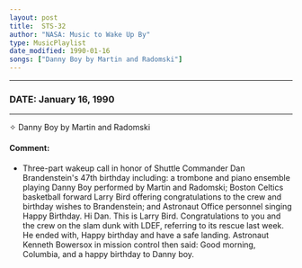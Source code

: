 ```yaml
---
layout: post
title:  STS-32
author: "NASA: Music to Wake Up By"
type: MusicPlaylist
date_modified: 1990-01-16
songs: ["Danny Boy by Martin and Radomski"]
---
```


----
### DATE: January 16, 1990
----
✧ Danny Boy by Martin and Radomski

#### Comment:
* Three-part wakeup call in honor of Shuttle Commander Dan Brandenstein's 47th birthday including: a trombone and piano ensemble playing Danny Boy performed by   Martin and Radomski; Boston Celtics basketball forward Larry Bird offering congratulations to the crew and birthday wishes to Brandenstein; and Astronaut Office  personnel singing Happy Birthday. Hi Dan. This is Larry Bird. Congratulations to you and the crew on the slam dunk with LDEF, referring to its rescue last week. He ended with, Happy birthday and have a safe landing. Astronaut Kenneth Bowersox in mission control then said: Good morning, Columbia, and a happy birthday to Danny boy.



<br/>
<center>
	<a target="_blank"
	   href="https://twitter.com/intent/tweet?hashtags=Space,NASA,Playlist,NASAWakeupCalls,SpaceProgram&text={{ page.author}}, '{{ page.songs.first }}' {{ page.title }}, {{ page.date | date: '%B %d, %Y' }}. {{ site.url }}{{ page.url }} @nasawakeupcalls">
	   <i class="fab fa-twitter" alt="Tweet this page" style="font-size: 1.3em;"></i>
	</a>
	&nbsp; 	<i class="fas fa-user-astronaut" style="font-size: 1.5em;"></i> &nbsp;
    <a type="amzn" search="'Danny Boy by Martin and Radomski'" category="popular music">
        <i class="fab fa-amazon" style="font-size: 1.3em;"></i>
    </a>
</center>
